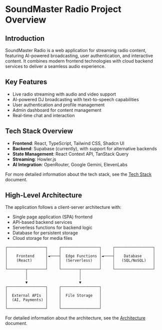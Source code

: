 
# SoundMaster Radio Project Overview

## Introduction
SoundMaster Radio is a web application for streaming radio content, featuring AI-powered broadcasting, user authentication, and interactive content. It combines modern frontend technologies with cloud backend services to deliver a seamless audio experience.

## Key Features
- Live radio streaming with audio and video support
- AI-powered DJ broadcasting with text-to-speech capabilities
- User authentication and profile management
- Admin dashboard for content management
- Real-time chat and interaction

## Tech Stack Overview
- **Frontend**: React, TypeScript, Tailwind CSS, Shadcn UI
- **Backend**: Supabase (currently), with support for alternative backends
- **State Management**: React Context API, TanStack Query
- **Streaming**: Howler.js
- **AI Integration**: OpenRouter, Google Gemini, ElevenLabs

For more detailed information about the tech stack, see the [Tech Stack](./TECH_STACK.md) document.

## High-Level Architecture
The application follows a client-server architecture with:
- Single page application (SPA) frontend
- API-based backend services
- Serverless functions for backend logic
- Database for persistent storage
- Cloud storage for media files

```
┌─────────────────┐     ┌─────────────────┐     ┌─────────────────┐
│                 │     │                 │     │                 │
│    Frontend     │◄────┤  Edge Functions │◄────┤    Database     │
│    (React)      │     │  (Serverless)   │     │   (SQL/NoSQL)   │
│                 │     │                 │     │                 │
└────────┬────────┘     └────────┬────────┘     └─────────────────┘
         │                       │
         │                       │
         ▼                       ▼
┌─────────────────┐     ┌─────────────────┐
│                 │     │                 │
│  External APIs  │     │  File Storage   │
│  (AI, Payments) │     │                 │
│                 │     │                 │
└─────────────────┘     └─────────────────┘
```

For detailed information about the architecture, see the [Architecture](./ARCHITECTURE.md) document.

